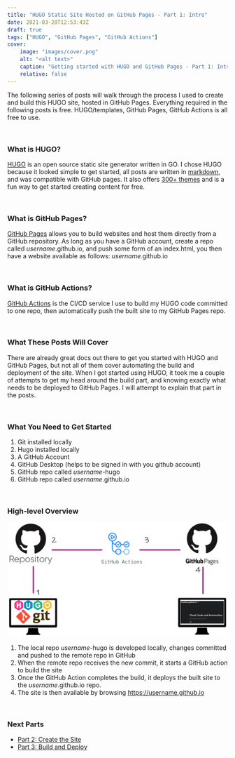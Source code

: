 ```yaml
---
title: "HUGO Static Site Hosted on GitHub Pages - Part 1: Intro"
date: 2021-03-28T12:53:43Z
draft: true
tags: ["HUGO", "GitHub Pages", "GitHub Actions"]
cover:
    image: "images/cover.png"
    alt: "<alt text>"
    caption: "Getting started with HUGO and GitHub Pages - Part 1: Intro"
    relative: false
---
```


The following series of posts will walk through the process I used to create and build this HUGO site, hosted in GitHub Pages. Everything required in the following posts is free. HUGO/templates, GitHub Pages, GitHub Actions is all free to use.

<br>

### What is HUGO?

[HUGO](https://gohugo.io/) is an open source static site generator written in GO. I chose HUGO because it looked simple to get started, all posts are written in [markdown](https://markkerry.github.io/posts/markdown/), and was compatible with GitHub pages. It also offers [300+ themes](https://themes.gohugo.io/) and is a fun way to get started creating content for free.

<br>

### What is GitHub Pages?

[GitHub Pages](https://pages.github.com/) allows you to build websites and host them directly from a GitHub repository. As long as you have a GitHub account, create a repo called _username_.github.io, and push some form of an index.html, you then have a website available as follows: _username_.github.io

<br>

### What is GitHub Actions?

[GitHub Actions](https://docs.github.com/en/actions) is the CI/CD service I use to build my HUGO code committed to one repo, then automatically push the built site to my GitHub Pages repo.

<br>

### What These Posts Will Cover

There are already great docs out there to get you started with HUGO and GitHub Pages, but not all of them cover automating the build and deployment of the site. When I got started using HUGO, it took me a couple of attempts to get my head around the build part, and knowing exactly what needs to be deployed to GitHub Pages. I will attempt to explain that part in the posts.

<br>

### What You Need to Get Started

1. Git installed locally
2. Hugo installed locally
3. A GitHub Account
4. GitHub Desktop (helps to be signed in with you github account)
5. GitHub repo called _username_-hugo
6. GitHub repo called _username_.github.io

<br>

### High-level Overview

![hugo-ghpages](images/hugo-ghpages.png)

1. The local repo _username_-hugo is developed locally, changes committed and pushed to the remote repo in GitHub
2. When the remote repo receives the new commit, it starts a GitHub action to build the site
3. Once the GitHub Action completes the build, it deploys the built site to the _username_.github.io repo.
4. The site is then available by browsing https://username.github.io

<br>

### Next Parts

* [Part 2: Create the Site](https://markkerry.github.io/posts/hugo-and-github-pages-part2/)
* [Part 3: Build and Deploy](https://markkerry.github.io/posts/hugo-and-github-pages-part3/)
